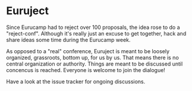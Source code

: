 # Euruject

Since Eurucamp had to reject over 100 proposals, the idea rose to do a "reject-conf". Although it's really just an excuse to get together, hack and share ideas some time during the Eurucamp week.

As opposed to a "real" conference, Euruject is meant to be loosely organized, grassroots, bottom up, for us by us. That means there is no central organization or authority. Things are meant to be discussed until concencus is reached. Everyone is welcome to join the dialogue!

Have a look at the issue tracker for ongoing discussions.